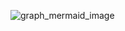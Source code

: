 ![graph_mermaid_image](https://github.com/user-attachments/assets/5fa1e57e-d6ff-47bb-9792-6832612e7d83)
